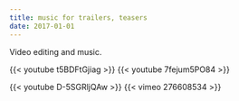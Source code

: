 ```yaml
---
title: music for trailers, teasers
date: 2017-01-01
---
```


Video editing and music.

{{< youtube t5BDFtGjiag >}}
{{< youtube 7fejum5PO84 >}}

{{< youtube D-5SGRljQAw >}}
{{< vimeo 276608534 >}}